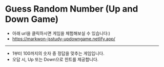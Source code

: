 # Guess Random Number (Up and Down Game)
- 아래 url을 클릭하시면 게임을 체험해보실 수 있습니다:)
- https://markwon-jsstudy-updowngame.netlify.app/
---
- 1부터 100까지의 숫자 중 정답을 맞추는 게임입니다.
- 오답 시, Up 또는 Down으로 힌트를 제공합니다.

